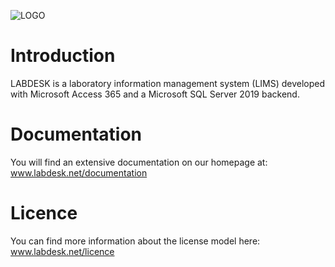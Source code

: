 ![LOGO](https://user-images.githubusercontent.com/77008074/184290548-9cb25ba9-2258-45af-b652-4021f32c114a.png)


# Introduction
LABDESK is a laboratory information management system (LIMS) developed with Microsoft Access 365 and a Microsoft SQL Server 2019 backend.

# Documentation
You will find an extensive documentation on our homepage at: www.labdesk.net/documentation

# Licence
You can find more information about the license model here: www.labdesk.net/licence
